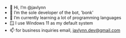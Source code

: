 - 👋 Hi, I’m @javlynn
- 🤖 I’m the sole developer of the bot, 'bonk'
- 🌱 I’m currently learning a lot of programming languages
- 🪟 I use Windows 11 as my default system
- 📫 for business inquiries email, javlynn.dev@gmail.com

<!---
javlynn/javlynn is a ✨ special ✨ repository because its `README.md` (this file) appears on your GitHub profile.
You can click the Preview link to take a look at your changes.
--->
